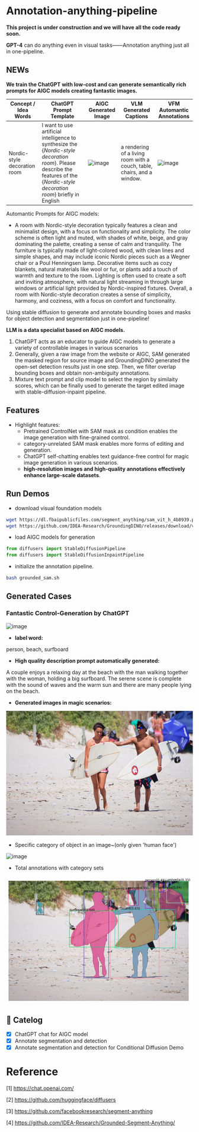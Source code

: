 # Annotation-anything-pipeline

**This project is under construction and we will have all the code ready soon.**

**GPT-4** can do anything even in visual tasks——Annotation anything just all in one-pipeline.

## NEWs
**We train the ChatGPT with low-cost and can generate semantically rich prompts for AIGC models creating fantastic images.**

|  Concept / Idea Words   | ChatGPT Prompt Template | AIGC Generated Image | VLM Generated Captions | VFM Automantic Annotations |
|  ----  | ----  | ----  | ----  | ----  |
| Nordic-style decoration room | I want to use artificial intelligence to synthesize the {*Nordic-style decoration room*}. Please describe the features of the {*Nordic-style decoration room*} briefly in English  |![image](https://user-images.githubusercontent.com/48062034/231210930-7810456d-af9a-4d3c-a9a7-4083dea202b3.png) | a rendering of a living room with a couch, table, chairs, and a window. | ![image](https://user-images.githubusercontent.com/48062034/231211593-f625c41b-7534-40cf-89f4-f094891efc17.png)

Automantic Prompts for AIGC models:
- A room with Nordic-style decoration typically features a clean and minimalist design, with a focus on functionality and simplicity. The color scheme is often light and muted, with shades of white, beige, and gray dominating the palette, creating a sense of calm and tranquility. The furniture is typically made of light-colored wood, with clean lines and simple shapes, and may include iconic Nordic pieces such as a Wegner chair or a Poul Henningsen lamp. Decorative items such as cozy blankets, natural materials like wool or fur, or plants add a touch of warmth and texture to the room. Lighting is often used to create a soft and inviting atmosphere, with natural light streaming in through large windows or artificial light provided by Nordic-inspired fixtures. Overall, a room with Nordic-style decoration creates a sense of simplicity, harmony, and coziness, with a focus on comfort and functionality.

Using stable diffusion to generate and annotate bounding boxes and masks for object detection and segmentation just in one-pipeline! 

**LLM is a data specialist based on AIGC models.**  
1. ChatGPT acts as an educator to guide AIGC models to generate a variety of controllable images in various scenarios
2. Generally, given a raw image from the website or AIGC, SAM generated the masked region for source image and GroundingDINO generated the open-set detection results just in one step. Then, we filter overlap bounding boxes and obtain non-ambiguity annotations.
3. Mixture text prompt and clip model to select the region by similaity scores, which can be finally used to generate the target edited image with stable-diffusion-inpaint pipeline.

## Features
- Highlight features:
  - Pretrained ControlNet with SAM mask as condition enables the image generation with fine-grained control.
  - category-unrelated SAM mask enables more forms of editing and generation.
  - ChatGPT self-chatting enables text guidance-free control for magic image generation in various scenarios.
  - **high-resolution images and high-quality annotations effectively enhance large-scale datasets**.

## Run Demos
- download visual foundation models
```bash
wget https://dl.fbaipublicfiles.com/segment_anything/sam_vit_h_4b8939.pth
wget https://github.com/IDEA-Research/GroundingDINO/releases/download/v0.1.0-alpha2/groundingdino_swinb_cogcoor.pth
```
- load AIGC models for generation
```python
from diffusers import StableDiffusionPipeline
from diffusers import StableDiffusionInpaintPipeline
```
- initialize the annotation pipeline. 
```bash
bash grounded_sam.sh
```
## Generated Cases
### Fantastic Control-Generation by ChatGPT
![image](https://user-images.githubusercontent.com/48062034/231222391-5423f45c-6133-45f0-81b1-be0cdaeda545.png)

- **label word:** 

person, beach, surfboard

- **High quality description prompt automatically generated:**

A couple enjoys a relaxing day at the beach with the man walking together with the woman, holding a big surfboard.  The serene scene is complete with the sound of waves and the warm sun and there are many people lying on the beach. 

- **Generated images in magic scenarios:**

![](./assets/raw_image.jpg)
  - Specific category of object in an image~(only given 'human face')
  
  ![image](https://user-images.githubusercontent.com/48062034/231386597-cdfcb8b9-fab3-4924-885b-6016d114ca0e.png)
  
  - Total annotations with category sets
  
  ![](./assets/grounded_sam_output_1.jpg)

## :bookmark_tabs: Catelog
- [x] ChatGPT chat for AIGC model
- [x] Annotate segmentation and detection
- [x] Annotate segmentation and detection for Conditional Diffusion Demo

# Reference 

[1] https://chat.openai.com/

[2] https://github.com/huggingface/diffusers 

[3] https://github.com/facebookresearch/segment-anything

[4] https://github.com/IDEA-Research/Grounded-Segment-Anything/
